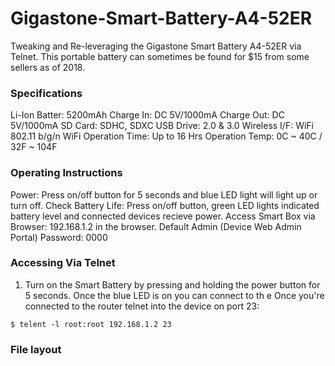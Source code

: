 # Gigastone-Smart-Battery-A4-52ER
Tweaking and Re-leveraging the Gigastone Smart Battery A4-52ER via Telnet. This portable battery can sometimes be found for $15 from some sellers as of 2018. 

### Specifications
Li-Ion Batter: 5200mAh
Charge In: DC 5V/1000mA
Charge Out: DC 5V/1000mA
SD Card: SDHC, SDXC
USB Drive: 2.0 & 3.0
Wireless I/F: WiFi 802.11 b/g/n
WiFi Operation Time: Up to 16 Hrs
Operation Temp: 0C ~ 40C / 32F ~ 104F

### Operating Instructions
Power: Press on/off button for 5 seconds and blue LED light will light up or turn off.
Check Battery Life: Press on/off button, green LED lights indicated battery level and connected devices recieve power.
Access Smart Box via Browser: 192.168.1.2 in the browser.
Default Admin (Device Web Admin Portal) Password: 0000 

### Accessing Via Telnet
1) Turn on the Smart Battery by pressing and holding the power button for 5 seconds. Once the blue LED is on you can connect to th e
Once you're connected to the router telnet into the device on port 23:
```shell
$ telent -l root:root 192.168.1.2 23
```


### File layout
